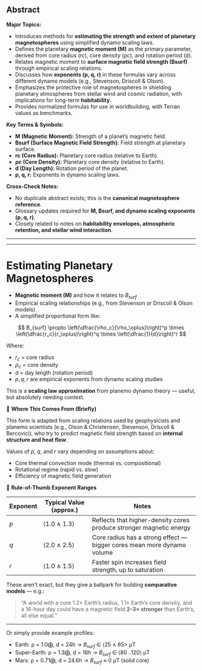 
## Abstract  
**Major Topics:**  
- Introduces methods for **estimating the strength and extent of planetary magnetospheres** using simplified dynamo scaling laws.  
- Defines the planetary **magnetic moment (M)** as the primary parameter, derived from core radius (rc), core density (ρc), and rotation period (d).  
- Relates magnetic moment to **surface magnetic field strength (Bsurf)** through empirical scaling relations.  
- Discusses how **exponents (p, q, r)** in these formulas vary across different dynamo models (e.g., Stevenson, Driscoll & Olson).  
- Emphasizes the protective role of magnetospheres in shielding planetary atmospheres from stellar wind and cosmic radiation, with implications for long-term **habitability**.  
- Provides normalized formulas for use in worldbuilding, with Terran values as benchmarks.  

**Key Terms & Symbols:**  
- **M (Magnetic Moment):** Strength of a planet’s magnetic field.  
- **Bsurf (Surface Magnetic Field Strength):** Field strength at planetary surface.  
- **rc (Core Radius):** Planetary core radius (relative to Earth).  
- **ρc (Core Density):** Planetary core density (relative to Earth).  
- **d (Day Length):** Rotation period of the planet.  
- **p, q, r:** Exponents in dynamo scaling laws.  

**Cross-Check Notes:**  
- No duplicate abstract exists; this is the **canonical magnetosphere reference**.  
- Glossary updates required for **M, Bsurf, and dynamo scaling exponents (p, q, r)**.  
- Closely related to notes on **habitability envelopes, atmospheric retention, and stellar wind interaction**.  
---
---

# Estimating Planetary Magnetospheres

- **Magnetic moment (M)** and how it relates to $B_{surf}$    
- Empirical scaling relationships (e.g., from Stevenson or Driscoll & Olson models)    
- A simplified proportional form like:

$$
B_{surf} \propto \left(\dfrac{\rho_c}{\rho_\oplus}\right)^p \times \left(\dfrac{r_c}{r_\oplus}\right)^q \times \left(\dfrac{1}{d}\right)^r
$$

   Where:
-  $r_c$ = core radius
- $\rho_c$ = core density     
- $d$ = day length (rotation period)        
- $p, q, r$ are empirical exponents from dynamo scaling studies

This is a **scaling law approximation** from planemo dynamo theory — useful, but absolutely needing context.

 🧪 **Where This Comes From (Briefly)**

This form is adapted from scaling relations used by geophysicists and planemo scientists (e.g., Olson & Christensen, Stevenson, Driscoll & Bercovici), who try to predict magnetic field strength based on **internal structure and heat flow**.

Values of $p$, $q$, and $r$ vary depending on assumptions about:
- Core thermal convection mode (thermal vs. compositional)    
- Rotational regime (rapid vs. slow)    
- Efficiency of magnetic field generation
    
 🧭 **Rule-of-Thumb Exponent Ranges**

| Exponent | Typical Value (approx.) | Notes                                                                  |
| -------- | ----------------------- | ---------------------------------------------------------------------- |
| $p$      | ⟨1.0 ∧ 1.3⟩            | Reflects that higher-density cores produce stronger magnetic energy    |
| $q$      | ⟨2.0 ∧ 2.5⟩            | Core radius has a strong effect — bigger cores mean more dynamo volume |
| $r$      | ⟨1.0 ∧ 1.5⟩            | Faster spin increases field strength, up to saturation                 |

These aren't exact, but they give a ballpark for building **comparative models** — e.g.:

> “A world with a core 1.2× Earth’s radius, 1.1× Earth’s core density, and a 16-hour day could have a magnetic field **2–3× stronger** than Earth’s, all else equal.”

---

Or simply provide example profiles:

- Earth: ρ = 1.0⨁, d = 24h → $B_{surf}$ ∈ ⟨25 ∧ 65> μT    
- Super-Earth: ρ = 1.3⨁, d = 16h → $B_{surf}$ ∈ ⟨80 ..120⟩ μT    
- Mars: ρ = 0.71⨁, d = 24.6h → $B_{surf}$ ≈ 0 μT (solid core)